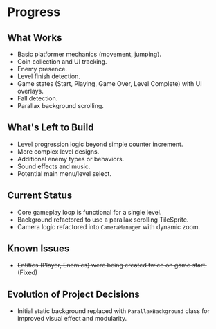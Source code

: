 # Progress

## What Works

- Basic platformer mechanics (movement, jumping).
- Coin collection and UI tracking.
- Enemy presence.
- Level finish detection.
- Game states (Start, Playing, Game Over, Level Complete) with UI overlays.
- Fall detection.
- Parallax background scrolling.

## What's Left to Build

- Level progression logic beyond simple counter increment.
- More complex level designs.
- Additional enemy types or behaviors.
- Sound effects and music.
- Potential main menu/level select.

## Current Status

- Core gameplay loop is functional for a single level.
- Background refactored to use a parallax scrolling TileSprite.
- Camera logic refactored into `CameraManager` with dynamic zoom.

## Known Issues

- ~~Entities (Player, Enemies) were being created twice on game start.~~ (Fixed)

## Evolution of Project Decisions

- Initial static background replaced with `ParallaxBackground` class for improved visual effect and modularity.
